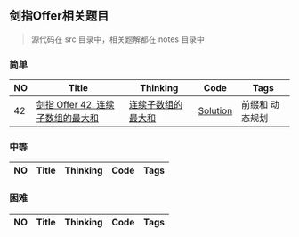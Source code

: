 ## 剑指Offer相关题目

> 源代码在 src 目录中，相关题解都在 notes 目录中

### 简单
| NO | Title | Thinking | Code | Tags |
| --- | --- | --- | --- | --- |
| 42 | [剑指 Offer 42. 连续子数组的最大和](https://leetcode-cn.com/problems/lian-xu-zi-shu-zu-de-zui-da-he-lcof/) | [连续子数组的最大和](https://github.com/AnthonyZero/leetcode-cn/tree/master/notes/0042) | [Solution](https://github.com/AnthonyZero/leetcode-cn/blob/master/src/com/anthonyzero/medium/_0042/Solution.java) | 前缀和 动态规划|

### 中等
| NO | Title | Thinking | Code | Tags |
| --- | --- | --- | --- | --- |


### 困难
| NO | Title | Thinking | Code | Tags |
| --- | --- | --- | --- | --- |
